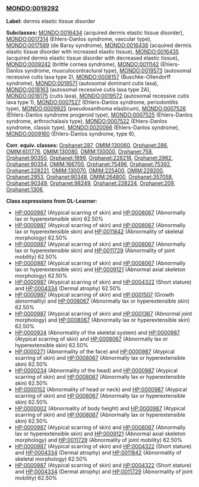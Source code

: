 
### [MONDO:0019292](http://purl.obolibrary.org/obo/MONDO_0019292)
**Label:** dermis elastic tissue disorder

**Subclasses:** [MONDO:0016434](http://purl.obolibrary.org/obo/MONDO_0016434) (acquired dermis elastic tissue disorder), [MONDO:0017314](http://purl.obolibrary.org/obo/MONDO_0017314) (Ehlers-Danlos syndrome, vascular type), [MONDO:0017569](http://purl.obolibrary.org/obo/MONDO_0017569) (de Barsy syndrome), [MONDO:0016436](http://purl.obolibrary.org/obo/MONDO_0016436) (acquired dermis elastic tissue disorder with increased elastic tissue), [MONDO:0016435](http://purl.obolibrary.org/obo/MONDO_0016435) (acquired dermis elastic tissue disorder with decreased elastic tissue), [MONDO:0009242](http://purl.obolibrary.org/obo/MONDO_0009242) (brittle cornea syndrome), [MONDO:0011142](http://purl.obolibrary.org/obo/MONDO_0011142) (Ehlers-Danlos syndrome, musculocontractural type), [MONDO:0019573](http://purl.obolibrary.org/obo/MONDO_0019573) (autosomal recessive cutis laxa type 2), [MONDO:0008157](http://purl.obolibrary.org/obo/MONDO_0008157) (Buschke-Ollendorff syndrome), [MONDO:0019571](http://purl.obolibrary.org/obo/MONDO_0019571) (autosomal dominant cutis laxa), [MONDO:0018163](http://purl.obolibrary.org/obo/MONDO_0018163) (autosomal recessive cutis laxa type 2A), [MONDO:0016175](http://purl.obolibrary.org/obo/MONDO_0016175) (cutis laxa), [MONDO:0019572](http://purl.obolibrary.org/obo/MONDO_0019572) (autosomal recessive cutis laxa type 1), [MONDO:0007527](http://purl.obolibrary.org/obo/MONDO_0007527) (Ehlers-Danlos syndrome, periodontitis type), [MONDO:0009925](http://purl.obolibrary.org/obo/MONDO_0009925) (pseudoxanthoma elasticum), [MONDO:0007526](http://purl.obolibrary.org/obo/MONDO_0007526) (Ehlers-Danlos syndrome progeroid type), [MONDO:0007525](http://purl.obolibrary.org/obo/MONDO_0007525) (Ehlers-Danlos syndrome, arthrochalasis type), [MONDO:0007522](http://purl.obolibrary.org/obo/MONDO_0007522) (Ehlers-Danlos syndrome, classic type), [MONDO:0020066](http://purl.obolibrary.org/obo/MONDO_0020066) (Ehlers-Danlos syndrome), [MONDO:0009160](http://purl.obolibrary.org/obo/MONDO_0009160) (Ehlers-Danlos syndrome, type 6), 

**Corr. equiv. classes:** [Orphanet:287](http://www.orpha.net/ORDO/Orphanet_287), [OMIM:130060](http://purl.obolibrary.org/obo/OMIM_130060), [Orphanet:286](http://www.orpha.net/ORDO/Orphanet_286), [OMIM:601776](http://purl.obolibrary.org/obo/OMIM_601776), [OMIM:130080](http://purl.obolibrary.org/obo/OMIM_130080), [OMIM:130000](http://purl.obolibrary.org/obo/OMIM_130000), [Orphanet:758](http://www.orpha.net/ORDO/Orphanet_758), [Orphanet:90350](http://www.orpha.net/ORDO/Orphanet_90350), [Orphanet:1899](http://www.orpha.net/ORDO/Orphanet_1899), [Orphanet:228218](http://www.orpha.net/ORDO/Orphanet_228218), [Orphanet:2962](http://www.orpha.net/ORDO/Orphanet_2962), [Orphanet:90354](http://www.orpha.net/ORDO/Orphanet_90354), [OMIM:166700](http://purl.obolibrary.org/obo/OMIM_166700), [Orphanet:75496](http://www.orpha.net/ORDO/Orphanet_75496), [Orphanet:75392](http://www.orpha.net/ORDO/Orphanet_75392), [Orphanet:228221](http://www.orpha.net/ORDO/Orphanet_228221), [OMIM:130070](http://purl.obolibrary.org/obo/OMIM_130070), [OMIM:225400](http://purl.obolibrary.org/obo/OMIM_225400), [OMIM:229200](http://purl.obolibrary.org/obo/OMIM_229200), [Orphanet:2953](http://www.orpha.net/ORDO/Orphanet_2953), [Orphanet:90348](http://www.orpha.net/ORDO/Orphanet_90348), [OMIM:264800](http://purl.obolibrary.org/obo/OMIM_264800), [Orphanet:357058](http://www.orpha.net/ORDO/Orphanet_357058), [Orphanet:90349](http://www.orpha.net/ORDO/Orphanet_90349), [Orphanet:98249](http://www.orpha.net/ORDO/Orphanet_98249), [Orphanet:228224](http://www.orpha.net/ORDO/Orphanet_228224), [Orphanet:209](http://www.orpha.net/ORDO/Orphanet_209), [Orphanet:1306](http://www.orpha.net/ORDO/Orphanet_1306), 

**Class expressions from DL-Learner:**

- [HP:0000987](http://purl.obolibrary.org/obo/HP_0000987) (Atypical scarring of skin) and [HP:0008067](http://purl.obolibrary.org/obo/HP_0008067) (Abnormally lax or hyperextensible skin) 62.50%
- [HP:0000987](http://purl.obolibrary.org/obo/HP_0000987) (Atypical scarring of skin) and [HP:0008067](http://purl.obolibrary.org/obo/HP_0008067) (Abnormally lax or hyperextensible skin) and [HP:0011842](http://purl.obolibrary.org/obo/HP_0011842) (Abnormality of skeletal morphology) 62.50%
- [HP:0000987](http://purl.obolibrary.org/obo/HP_0000987) (Atypical scarring of skin) and [HP:0008067](http://purl.obolibrary.org/obo/HP_0008067) (Abnormally lax or hyperextensible skin) and [HP:0011729](http://purl.obolibrary.org/obo/HP_0011729) (Abnormality of joint mobility) 62.50%
- [HP:0000987](http://purl.obolibrary.org/obo/HP_0000987) (Atypical scarring of skin) and [HP:0008067](http://purl.obolibrary.org/obo/HP_0008067) (Abnormally lax or hyperextensible skin) and [HP:0009121](http://purl.obolibrary.org/obo/HP_0009121) (Abnormal axial skeleton morphology) 62.50%
- [HP:0000987](http://purl.obolibrary.org/obo/HP_0000987) (Atypical scarring of skin) and [HP:0004322](http://purl.obolibrary.org/obo/HP_0004322) (Short stature) and [HP:0004334](http://purl.obolibrary.org/obo/HP_0004334) (Dermal atrophy) 62.50%
- [HP:0000987](http://purl.obolibrary.org/obo/HP_0000987) (Atypical scarring of skin) and [HP:0001507](http://purl.obolibrary.org/obo/HP_0001507) (Growth abnormality) and [HP:0008067](http://purl.obolibrary.org/obo/HP_0008067) (Abnormally lax or hyperextensible skin) 62.50%
- [HP:0000987](http://purl.obolibrary.org/obo/HP_0000987) (Atypical scarring of skin) and [HP:0001367](http://purl.obolibrary.org/obo/HP_0001367) (Abnormal joint morphology) and [HP:0008067](http://purl.obolibrary.org/obo/HP_0008067) (Abnormally lax or hyperextensible skin) 62.50%
- [HP:0000924](http://purl.obolibrary.org/obo/HP_0000924) (Abnormality of the skeletal system) and [HP:0000987](http://purl.obolibrary.org/obo/HP_0000987) (Atypical scarring of skin) and [HP:0008067](http://purl.obolibrary.org/obo/HP_0008067) (Abnormally lax or hyperextensible skin) 62.50%
- [HP:0000271](http://purl.obolibrary.org/obo/HP_0000271) (Abnormality of the face) and [HP:0000987](http://purl.obolibrary.org/obo/HP_0000987) (Atypical scarring of skin) and [HP:0008067](http://purl.obolibrary.org/obo/HP_0008067) (Abnormally lax or hyperextensible skin) 62.50%
- [HP:0000234](http://purl.obolibrary.org/obo/HP_0000234) (Abnormality of the head) and [HP:0000987](http://purl.obolibrary.org/obo/HP_0000987) (Atypical scarring of skin) and [HP:0008067](http://purl.obolibrary.org/obo/HP_0008067) (Abnormally lax or hyperextensible skin) 62.50%
- [HP:0000152](http://purl.obolibrary.org/obo/HP_0000152) (Abnormality of head or neck) and [HP:0000987](http://purl.obolibrary.org/obo/HP_0000987) (Atypical scarring of skin) and [HP:0008067](http://purl.obolibrary.org/obo/HP_0008067) (Abnormally lax or hyperextensible skin) 62.50%
- [HP:0000002](http://purl.obolibrary.org/obo/HP_0000002) (Abnormality of body height) and [HP:0000987](http://purl.obolibrary.org/obo/HP_0000987) (Atypical scarring of skin) and [HP:0008067](http://purl.obolibrary.org/obo/HP_0008067) (Abnormally lax or hyperextensible skin) 62.50%
- [HP:0000987](http://purl.obolibrary.org/obo/HP_0000987) (Atypical scarring of skin) and [HP:0008067](http://purl.obolibrary.org/obo/HP_0008067) (Abnormally lax or hyperextensible skin) and [HP:0009121](http://purl.obolibrary.org/obo/HP_0009121) (Abnormal axial skeleton morphology) and [HP:0011729](http://purl.obolibrary.org/obo/HP_0011729) (Abnormality of joint mobility) 62.50%
- [HP:0000987](http://purl.obolibrary.org/obo/HP_0000987) (Atypical scarring of skin) and [HP:0004322](http://purl.obolibrary.org/obo/HP_0004322) (Short stature) and [HP:0004334](http://purl.obolibrary.org/obo/HP_0004334) (Dermal atrophy) and [HP:0011842](http://purl.obolibrary.org/obo/HP_0011842) (Abnormality of skeletal morphology) 62.50%
- [HP:0000987](http://purl.obolibrary.org/obo/HP_0000987) (Atypical scarring of skin) and [HP:0004322](http://purl.obolibrary.org/obo/HP_0004322) (Short stature) and [HP:0004334](http://purl.obolibrary.org/obo/HP_0004334) (Dermal atrophy) and [HP:0011729](http://purl.obolibrary.org/obo/HP_0011729) (Abnormality of joint mobility) 62.50%


